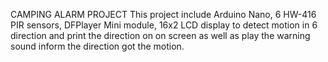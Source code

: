 CAMPING ALARM PROJECT 
This project include Arduino Nano, 6 HW-416 PIR sensors, DFPlayer Mini module, 16x2 LCD display to detect motion in 6 direction and print the direction on on screen as well as play the warning sound inform the direction got the motion.
